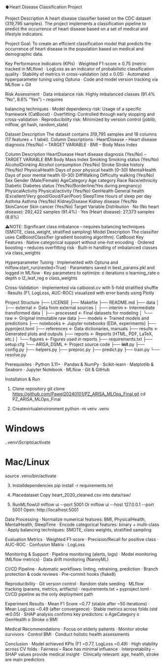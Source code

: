 🫀Heart Disease Classification Project

Project Description
A heart disease classifier based on the CDC dataset (319,795 samples).
The project implements a classification pipeline to predict the occurrence of heart disease based
on a set of medical and lifestyle indicators.

Project Goal:
To create an efficient classification model that predicts the occurrence of heart disease in the
population based on medical and demographic data.

Key Performance Indicators (KPIs)
· Weighted F1-score ≥ 0.75 (metric tracked in MLflow)
· LogLoss as an indicator of probabilistic classification quality
· Stability of metrics in cross-validation (std ≤ 0.05)
· Automated hyperparameter tuning using Optuna
· Code and model version tracking via MLflow + Git

Risk Assessment
· Data imbalance risk: Highly imbalanced classes (91.4% "No", 8.6% "Yes") – requires

balancing techniques
· Model dependency risk: Usage of a specific framework (CatBoost)
· Overfitting: Controlled through early stopping and cross-validation
· Reproducibility risk: Minimized by version control (joblib, mlflow, git hash,
random_state)

Dataset Description
The dataset contains 319,795 samples and 18 columns (17 features + 1 label).
Column Descriptions
· HeartDisease – Heart disease diagnosis (Yes/No) – TARGET VARIABLE
· BMI – Body Mass Index

Column Description
HeartDisease Heart disease diagnosis (Yes/No) – TARGET VARIABLE
BMI Body Mass Index
Smoking Smoking status (Yes/No)
AlcoholDrinking Alcohol consumption (Yes/No)
Stroke Stroke history (Yes/No)
PhysicalHealth Days of poor physical health (0–30)
MentalHealth Days of poor mental health (0–30)
DiffWalking Difficulty walking (Yes/No)
Sex Gender (Male/Female)
AgeCategory Age category
Race Race/ethnicity
Diabetic Diabetes status (Yes/No/Borderline/Yes during pregnancy)
PhysicalActivity Physical/activity (Yes/No)
GenHealth General health (Excellent/Very good/Good/Fair/Poor)
SleepTime Hours of sleep per day
Asthma Asthma (Yes/No)
KidneyDisease Kidney disease (Yes/No
SkinCancer Skin cancer (Yes/No)
Target Variable Distribution
· No (No heart disease): 292,422 samples (91.4%)
· Yes (Heart disease): 27,373 samples (8.6%)

⚠️NOTE: Significant class imbalance – requires balancing techniques (SMOTE, class_weight,
stratified sampling)
Model Description
The classifier uses CatBoostClassifier (gradient boosting algorithm).
CatBoost Key Features
· Native categorical support without one-hot encoding
· Ordered boosting – reduces overfitting risk
· Built-in handling of imbalanced classes via class_weights

Hyperparameter Tuning
· Implemented with Optuna and mlflow.start_run(nested=True)
· Parameters saved in best_params.pkl and logged in MLflow
· Key parameters to optimize:
o iterations
o learning_rate
o depth
o l2_leaf_reg
o class_weights

Cross-Validation
· Implemented via catboost.cv with 5-fold stratified shuffle
· Results (F1, LogLoss, AUC-ROC) visualized with error bands using Plotly

Project Structure
├── LICENSE
├── Makefile
├── README.md
├── data
│ ├── external <- Data from external sources
│ ├── interim <- Intermediate transformed data
│ ├── processed <- Final datasets for modeling
│ └── raw <- Original immutable raw data
├── models <- Trained models and predictions
├── notebooks <- Jupyter notebooks (EDA, experiments)
├── pyproject.toml
├── references <- Data dictionaries, manuals
├── results <- Generated plots and outputs
├── reports <- Reports (HTML, PDF, LaTeX, etc.)
│ └── figures <- Figures used in reports
├── requirements.txt
├── setup.cfg
└── ARISA_DSML <- Project source code
├── __init__.py
├── config.py
├── helpers.py
├── preproc.py
├── predict.py
├── train.py
└── resolve.py

Prerequisites
· Python 3.11+
· Pandas & NumPy
· Scikit-learn
· Matplotlib & Seaborn
· Jupyter Notebook
· MLflow
· Git & GitHub

Installation & Run
1. Clone repository
git clone https://github.com/Pawel20240101/PZ_ARISA_MLOps_Final.git
cd PZ_ARISA_MLOps_Final

2. Createvirtualenvironment
python -m venv .venv
# Windows
.\.venv\Scripts\activate
# Mac/Linux
source .venv/bin/activate

3. Installdependencies
pip install -r requirements.txt

4. Placedataset
Copy heart_2020_cleaned.csv into data/raw/

5. RunMLflowUI
mlflow ui --port 5001
Or
mlflow ui --host 127.0.0.1 --port 5001
Open: http://localhost:5001

Data Processing
· Normalize numerical features: BMI, PhysicalHealth, MentalHealth, SleepTime
· Encode categorical features: binary + multi-class
· Apply balancing techniques: SMOTE, class weights, stratified sampling

Evaluation Metrics
· Weighted F1-score
· Precision/Recall for positive class
· AUC-ROC
· Confusion Matrix
· LogLoss

Monitoring & Support
· Pipeline monitoring (alerts, logs)
· Model monitoring (MLflow metrics)
· Data drift monitoring (NannyML)

CI/CD Pipeline
· Automatic workflows: linting, retraining, prediction
· Branch protection & code reviews
· Pre-commit hooks (flake8)

Reproducibility
· Git version control
· Random state seeding
· MLflow tracking (params, metrics, artifacts)
· requirements.txt + pyproject.toml
· CI/CD pipeline as the only deployment path

Experiment Results
· Mean F1 Score ~0.77 (stable after ~50 iterations)
· Mean LogLoss ~0.49 (after convergence)
· Stable metrics across folds (std ≪0.05)
· SHAP analysis confirms key predictors:
o AgeCategory
o GenHealth
o Stroke
o BMI

Medical Recommendations
· Focus on elderly patients
· Monitor stroke survivors
· Control BMI
· Conduct holistic health assessments

Conclusion
· Model achieved KPIs (F1 ~0.77, LogLoss ~0.49)
· High stability across CV folds
· Fairness – Race has minimal influence
· Interpretability – SHAP values provide medical insight
· Clinically relevant: age, health, stroke are main predictors